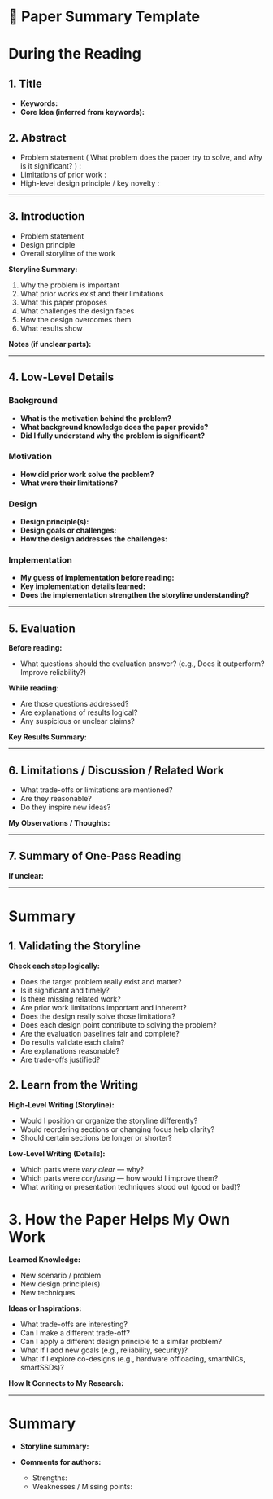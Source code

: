 # 📄 Paper Summary Template


# During the Reading

## 1. Title
- **Keywords:**  
- **Core Idea (inferred from keywords):**  


## 2. Abstract
- Problem statement ( What problem does the paper try to solve, and why is it significant? )
  : 
- Limitations of prior work  :
- High-level design principle / key novelty :


---

## 3. Introduction
- Problem statement  
- Design principle  
- Overall storyline of the work  

**Storyline Summary:**  
1. Why the problem is important  
2. What prior works exist and their limitations  
3. What this paper proposes  
4. What challenges the design faces  
5. How the design overcomes them  
6. What results show  

**Notes (if unclear parts):**  

---

## 4. Low-Level Details

### Background
- **What is the motivation behind the problem?**  
- **What background knowledge does the paper provide?**  
- **Did I fully understand why the problem is significant?**  

### Motivation
- **How did prior work solve the problem?**  
- **What were their limitations?**

### Design
- **Design principle(s):**  
- **Design goals or challenges:**  
- **How the design addresses the challenges:**  

### Implementation
- **My guess of implementation before reading:**  
- **Key implementation details learned:**  
- **Does the implementation strengthen the storyline understanding?**  

---

## 5. Evaluation
**Before reading:**  
- What questions should the evaluation answer? (e.g., Does it outperform? Improve reliability?)  

**While reading:**  
- Are those questions addressed?  
- Are explanations of results logical?  
- Any suspicious or unclear claims?  

**Key Results Summary:**  

---

## 6. Limitations / Discussion / Related Work
- What trade-offs or limitations are mentioned?  
- Are they reasonable?  
- Do they inspire new ideas?  

**My Observations / Thoughts:**  

---

## 7. Summary of One-Pass Reading


**If unclear:**  


---

# Summary

## 1. Validating the Storyline
**Check each step logically:**
- Does the target problem really exist and matter?  
- Is it significant and timely?  
- Is there missing related work?  
- Are prior work limitations important and inherent?  
- Does the design really solve those limitations?  
- Does each design point contribute to solving the problem?  
- Are the evaluation baselines fair and complete?  
- Do results validate each claim?  
- Are explanations reasonable?  
- Are trade-offs justified?


## 2. Learn from the Writing
**High-Level Writing (Storyline):**  
- Would I position or organize the storyline differently?  
- Would reordering sections or changing focus help clarity?  
- Should certain sections be longer or shorter?  

**Low-Level Writing (Details):**  
- Which parts were *very clear* — why?  
- Which parts were *confusing* — how would I improve them?  
- What writing or presentation techniques stood out (good or bad)?  


# 3. How the Paper Helps My Own Work
**Learned Knowledge:**  
- New scenario / problem  
- New design principle(s)  
- New techniques  

**Ideas or Inspirations:**  
- What trade-offs are interesting?  
- Can I make a different trade-off?  
- Can I apply a different design principle to a similar problem?  
- What if I add new goals (e.g., reliability, security)?  
- What if I explore co-designs (e.g., hardware offloading, smartNICs, smartSSDs)?  

**How It Connects to My Research:**  

---

# Summary
- **Storyline summary:**
  
- **Comments for authors:**  
  - Strengths:  
  - Weaknesses / Missing points:  


